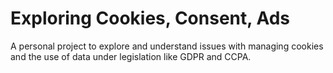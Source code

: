 # Exploring Cookies, Consent, Ads

A personal project to explore and understand issues with managing cookies and the use of data under legislation like GDPR and CCPA.
